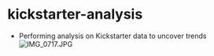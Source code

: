# kickstarter-analysis
* Performing analysis on Kickstarter data to uncover trends
![IMG_0717.JPG](/Users/jannatriya/Downloads)
